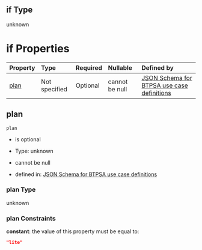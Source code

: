 ## if Type

unknown

# if Properties

| Property      | Type          | Required | Nullable       | Defined by                                                                                                                                                                                                                                    |
| :------------ | :------------ | :------- | :------------- | :-------------------------------------------------------------------------------------------------------------------------------------------------------------------------------------------------------------------------------------------- |
| [plan](#plan) | Not specified | Optional | cannot be null | [JSON Schema for BTPSA use case definitions](btpsa-usecase-properties-services-items-allof-1-then-allof-114-then-allof-0-if-properties-plan.md "undefined#/properties/services/items/allOf/1/then/allOf/114/then/allOf/0/if/properties/plan") |

## plan



`plan`

*   is optional

*   Type: unknown

*   cannot be null

*   defined in: [JSON Schema for BTPSA use case definitions](btpsa-usecase-properties-services-items-allof-1-then-allof-114-then-allof-0-if-properties-plan.md "undefined#/properties/services/items/allOf/1/then/allOf/114/then/allOf/0/if/properties/plan")

### plan Type

unknown

### plan Constraints

**constant**: the value of this property must be equal to:

```json
"lite"
```
